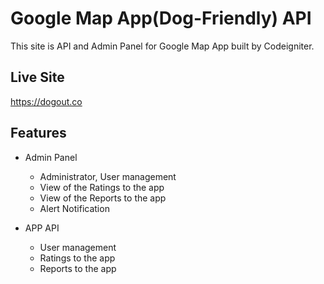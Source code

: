 # Google Map App(Dog-Friendly) API

This site is API and Admin Panel for Google Map App built by Codeigniter.

## Live Site

https://dogout.co

## Features

* Admin Panel
    - Administrator, User management
    - View of the Ratings to the app
    - View of the Reports to the app
    - Alert Notification

* APP API
    - User management
    - Ratings to the app
    - Reports to the app
